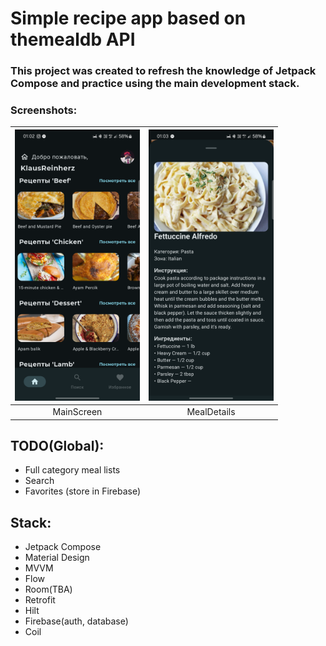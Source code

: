 <h1 align="left">Simple recipe app based on themealdb API</h1>
<h3 align="left">This project was created to refresh the knowledge of Jetpack Compose and practice using the main development stack.</h3>


### Screenshots:
| <img src="screenshots/1.png" width="200"/>| <img src="screenshots/2.png" width="200"/>|
|:---:|:---:|
| MainScreen | MealDetails |

## TODO(Global):
* Full category meal lists
* Search
* Favorites (store in Firebase)

## Stack:
* Jetpack Compose
* Material Design
* MVVM
* Flow
* Room(TBA)
* Retrofit
* Hilt
* Firebase(auth, database)
* Coil

